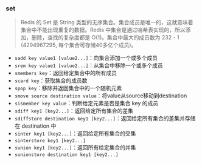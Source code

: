### set
> Redis 的 Set 是 String 类型的无序集合。集合成员是唯一的，这就意味着集合中不能出现重复的数据。Redis 中集合是通过哈希表实现的，所以添加，删除，查找的复杂度都是 O(1)。集合中最大的成员数为 232 - 1 (4294967295, 每个集合可存储40多亿个成员)。

* `sadd key value1 [value2...]`：向集合添加一个或多个成员
* `srem key value1 [value2...]`：从集合中移除一个或多个成员
* `smembers key`：返回给定集合中的所有成员
* `scard key`：获取集合的成员数
* `spop key`：移除并返回集合中的一个随机元素
* `smove source destination value`：将value从source移动到destination
* `sismember key value`：判断给定元素是否是集合 key 的成员
* `sdiff key1 [key2...]`：返回给定所有集合的差集
* `sdiffstore destination key1 [key2...]`：返回给定所有集合的差集并存储在 destination 中
* `sinter key1 [key2...]`：返回给定所有集合的交集
* `sinterstore key1 [key2...]`
* `sunion key1 [key2...]`：返回所有给定集合的并集
* `sunionstore destination key1 [key2...]`